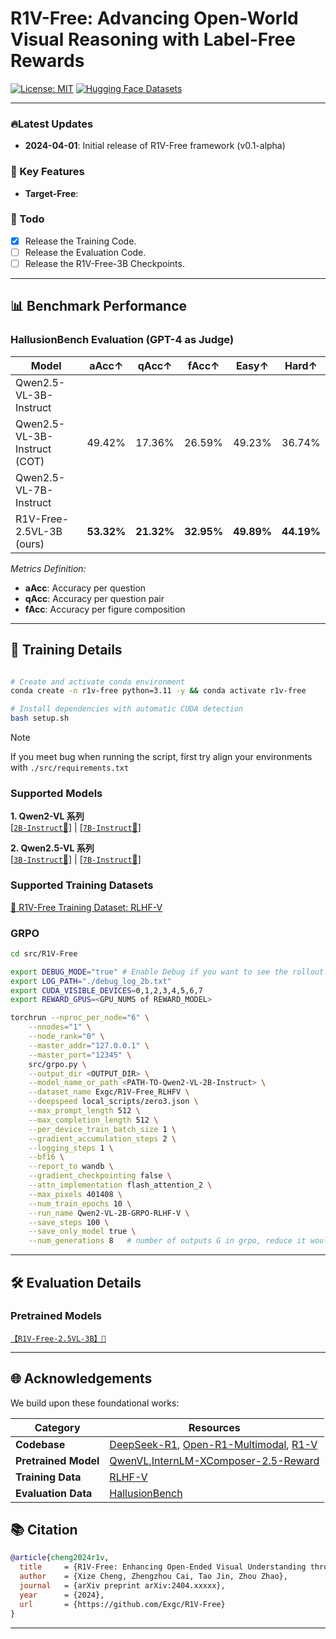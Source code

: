 # R1V-Free: Advancing Open-World Visual Reasoning with Label-Free Rewards
[![License: MIT](https://img.shields.io/badge/License-MIT-blue.svg)](https://opensource.org/licenses/MIT)
[![Hugging Face Datasets](https://img.shields.io/badge/%F0%9F%A4%97-Datasets-yellow)](https://huggingface.co/Exgc/R1V-Free_RLHFV)

---

### 🔥Latest Updates
- **2024-04-01**: Initial release of R1V-Free framework (v0.1-alpha)


### 🚀 Key Features

- **Target-Free**: 



### 📌 Todo

- [x] Release the Training Code.
- [ ] Release the Evaluation Code. 
- [ ] Release the R1V-Free-3B Checkpoints.

---


## 📊 Benchmark Performance

### HallusionBench Evaluation (GPT-4 as Judge)

| Model                        | aAcc↑      | qAcc↑      | fAcc↑      | Easy↑      | Hard↑      |
|------------------------------|------------|------------|------------|------------|------------|
| Qwen2.5-VL-3B-Instruct       |            |            |            |            |            |
| Qwen2.5-VL-3B-Instruct (COT) | 49.42%     | 17.36%     | 26.59%     | 49.23%     | 36.74%     |
| Qwen2.5-VL-7B-Instruct       |            |            |            |            |            |
| R1V-Free-2.5VL-3B (ours)     | **53.32%** | **21.32%** | **32.95%** | **49.89%** | **44.19%** |

*Metrics Definition:*
- **aAcc**: Accuracy per question
- **qAcc**: Accuracy per question pair
- **fAcc**: Accuracy per figure composition

---

## 🚂 Training Details

```bash

# Create and activate conda environment
conda create -n r1v-free python=3.11 -y && conda activate r1v-free

# Install dependencies with automatic CUDA detection
bash setup.sh  
```

> [!NOTE] 
> If you meet bug when running the script, first try align your environments with `./src/requirements.txt`

### Supported Models

**1. Qwen2-VL 系列**  
[[`2B-Instruct`🤗]](https://huggingface.co/Qwen/Qwen2-VL-2B-Instruct) | [[`7B-Instruct`🤗]](https://huggingface.co/Qwen/Qwen2-VL-7B-Instruct)

**2. Qwen2.5-VL 系列**  
[[`3B-Instruct`🤗]](https://huggingface.co/Qwen/Qwen2.5-VL-3B-Instruct) | [[`7B-Instruct`🤗]](https://huggingface.co/Qwen/Qwen2.5-VL-7B-Instruct)

### Supported Training Datasets
[🤗 R1V-Free Training Dataset: RLHF-V](https://huggingface.co/datasets/Exgc/R1V-Free_RLHFV)


### GRPO

```bash
cd src/R1V-Free

export DEBUG_MODE="true" # Enable Debug if you want to see the rollout of model during RL
export LOG_PATH="./debug_log_2b.txt"
export CUDA_VISIBLE_DEVICES=0,1,2,3,4,5,6,7
export REWARD_GPUS=<GPU_NUMS of REWARD_MODEL>

torchrun --nproc_per_node="6" \
    --nnodes="1" \
    --node_rank="0" \
    --master_addr="127.0.0.1" \
    --master_port="12345" \
    src/grpo.py \
    --output_dir <OUTPUT_DIR> \
    --model_name_or_path <PATH-TO-Qwen2-VL-2B-Instruct> \
    --dataset_name Exgc/R1V-Free_RLHFV \
    --deepspeed local_scripts/zero3.json \
    --max_prompt_length 512 \
    --max_completion_length 512 \
    --per_device_train_batch_size 1 \
    --gradient_accumulation_steps 2 \
    --logging_steps 1 \
    --bf16 \
    --report_to wandb \
    --gradient_checkpointing false \
    --attn_implementation flash_attention_2 \
    --max_pixels 401408 \
    --num_train_epochs 10 \
    --run_name Qwen2-VL-2B-GRPO-RLHF-V \
    --save_steps 100 \
    --save_only_model true \
    --num_generations 8   # number of outputs G in grpo, reduce it would lead to faster training and smaller memory cost but higher variance  
```
---

## 🛠️  Evaluation Details

### Pretrained Models
[`【R1V-Free-2.5VL-3B】🤗`](https://huggingface.co/Exgc/R1V-Free-2.5VL-3B)

[//]: # ([`【R1V-Free-2.5VL-7B】🤗`]&#40;https://huggingface.co/Exgc/R1V-Free-2.5VL-7B&#41;)

---

## 🌐 Acknowledgements

We build upon these foundational works:

| Category             | Resources                                                                                                                                                              |
|----------------------|------------------------------------------------------------------------------------------------------------------------------------------------------------------------|
| **Codebase**         | [DeepSeek-R1](https://github.com/deepseek-ai), [Open-R1-Multimodal](https://github.com/EvolvingLMMs-Lab), [R1-V](https://github.com/Deep-Agent/R1-V)                   |
| **Pretrained Model** | [QwenVL](https://github.com/QwenLM/Qwen2.5-VL),[InternLM-XComposer-2.5-Reward](https://github.com/InternLM/InternLM-XComposer/tree/main/InternLM-XComposer-2.5-Reward) |
| **Training Data**    | [RLHF-V](https://arxiv.org/abs/2312.00849)                                                                                                                             |
| **Evaluation Data**  | [HallusionBench](https://arxiv.org/pdf/2310.14566)                                                                                                                     |    


## 📚 Citation

```bibtex
@article{cheng2024r1v,
  title     = {R1V-Free: Enhancing Open-Ended Visual Understanding through Group Relative Policy Optimization},
  author    = {Xize Cheng, Zhengzhou Cai, Tao Jin, Zhou Zhao},
  journal   = {arXiv preprint arXiv:2404.xxxxx},
  year      = {2024},
  url       = {https://github.com/Exgc/R1V-Free}
}
```
---